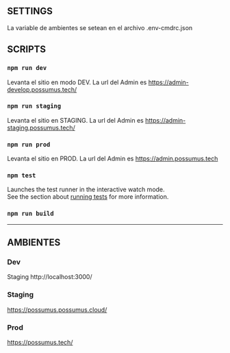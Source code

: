 ## SETTINGS

La variable de ambientes se setean en el archivo .env-cmdrc.json

## SCRIPTS

### `npm run dev`

Levanta el sitio en modo DEV.
La url del Admin es https://admin-develop.possumus.tech/

### `npm run staging`

Levanta el sitio en STAGING.
La url del Admin es https://admin-staging.possumus.tech/

### `npm run prod`

Levanta el sitio en PROD.
La url del Admin es https://admin.possumus.tech

### `npm test`

Launches the test runner in the interactive watch mode.\
See the section about [running tests](https://facebook.github.io/create-react-app/docs/running-tests) for more information.

### `npm run build`

---

## AMBIENTES

### Dev

Staging
http://localhost:3000/

### Staging

https://possumus.possumus.cloud/

### Prod

https://possumus.tech/
